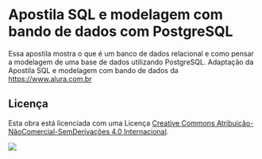 # Apostila SQL e modelagem com bando de dados com PostgreSQL

Essa apostila mostra o que é um banco de dados relacional e como pensar a modelagem de uma base de dados utilizando PostgreSQL. Adaptação da Apostila SQL e modelagem com bando de dados da https://www.alura.com.br

## Licença

Esta obra está licenciada com uma Licença [Creative Commons Atribuição-NãoComercial-SemDerivações 4.0 Internacional](http://creativecommons.org/licenses/by-nc-nd/4.0/).

![](https://i.creativecommons.org/l/by-nc-nd/4.0/88x31.png)
